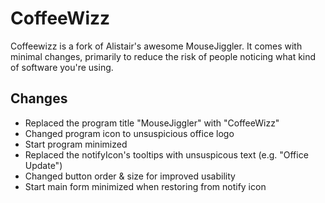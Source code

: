 CoffeeWizz
============
Coffeewizz is a fork of Alistair's awesome MouseJiggler. It comes with minimal changes, primarily to reduce the risk of people noticing what kind of software you're using.

## Changes
- Replaced the program title "MouseJiggler" with "CoffeeWizz"
- Changed program icon to unsuspicious office logo
- Start program minimized
- Replaced the notifyIcon's tooltips with unsuspicous text (e.g. "Office Update")
- Changed button order & size for improved usability
- Start main form minimized when restoring from notify icon